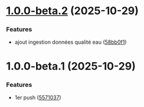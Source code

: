# [1.0.0-beta.2](https://github.com/impejonathan/BRIEF_QUALITE_EAU_FRANCE/compare/v1.0.0-beta.1...v1.0.0-beta.2) (2025-10-29)


### Features

* ajout ingestion données qualité eau ([58bb0f1](https://github.com/impejonathan/BRIEF_QUALITE_EAU_FRANCE/commit/58bb0f19a21a40ad79ca2036e0d042b45c092db4))

# 1.0.0-beta.1 (2025-10-29)


### Features

* 1er push ([5571037](https://github.com/impejonathan/BRIEF_QUALITE_EAU_FRANCE/commit/557103738d1fff787fafdb56dd1c855ea59e42b1))
